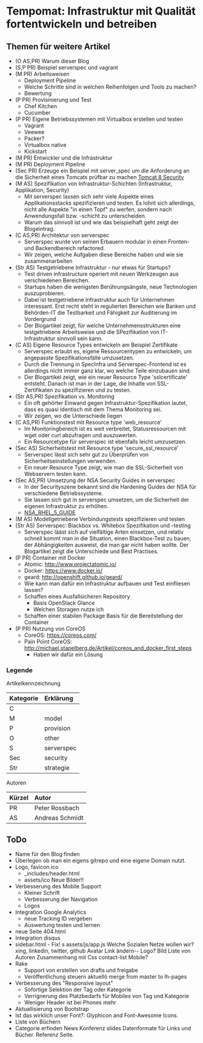 # Tempomat: Infrastruktur mit Qualität fortentwickeln und betreiben

## Themen für weitere Artikel
- (O AS,PR) Warum dieser Blog
- (S,P PR) Beispiel serverspec und vagrant
- (M PR) Arbeitsweisen
    - Deployment Pipeline
    - Welche Schritte sind in welchen Reihenfolgen und Tools zu machen?
    - Bewertung
- (P PR) Provisinierung und Test
    - Chef Kitchen
    - Cucumber
- (P PR) Eigene Betriebssystemen mit Virtualbox erstellen und testen
    - Vagrant
    - Veewee
    - Packer?
    - Virtualbox native
    - Kickstart
- (M PR) Entwickler und die Infrastruktur
- (M PR) Deployment Pipeline
- (Sec PR) Erzeuge ein Beispiel mit server_spec um die Anforderung an die Sicherheit eines Tomcats prüfbar zu machen
   [Tomcat 8 Security](http://tomcat.apache.org/tomcat-8.0-doc/security-howto.html)
- (M AS) Spezifikation von Infrastruktur-Schichten (Infrastruktur, Applikation, Security)
  - Mit serverspec lassen sich sehr viele Aspekte eines Applikationsstacks
    spezifizieren und testen. Es lohnt sich allerdings, nicht alle Aspekte "in einen
    Topf" zu werfen, sondern nach Anwendungsfall bzw. -schicht zu unterscheiden.
  - Warum das sinnvoll ist und wie das beispielhaft geht zeigt der Blogeintrag.
- (C AS,PR) Architektur von serverspec
  - Serverspec wurde von seinen Erbauern modular in einen Fronten- und Backendbereich
    refactored. 
  - Wir zeigen, welche Aufgaben diese Bereiche haben und wie sie zusammenarbeiten 
- (Str AS) Testgetriebene Infrastruktur - nur etwas für Startups?
  - Test driven infrastructure operiert mit neuen Werkzeugen aus verschiedenen Bereichen.
  - Startups haben die wenigsten Berührungsängste, neue Technologien auszuprobieren. 
  - Dabei ist testgetriebene Infrastruktur auch für Unternehmen interessant. Erst recht
    steht in regulierten Bereichen wie Banken und Behörden-IT die Testbarkeit und 
    Fähigkeit zur Auditierung im Vordergrund
  - Der Blogartikel zeigt, für welche Unternehmensstrukturen eine testgetriebene
    Arbeitsweise und die SPezifikation von IT-Infrastruktur sinnvoll sein kann. 
- (C AS) Eigene Resource Types entwickeln am Beispiel Zertifikate
  - Serverspec erlaubt es, eigene Ressourcentypen zu entwickeln, um angepasste
    Spezifikationsfälle umzusetzen.
  - Durch die Trennung in SpecInfra und Serverspec-Frontend ist es allerdings nicht
    immer ganz klar, wo welche Teile einzubauen sind.
  - Der Blogartikel zeigt, wie ein neuer Resource Type 'sslcertificate' entsteht. Danach
    ist man in der Lage, die Inhalte von SSL-Zertifikaten zu spezifizieren und zu testen.
- (Str AS,PR) Spezifikation vs. Monitoring
  - Ein oft gehörter Einwand gegen Infrastruktur-Spezifikation lautet, dass es quasi
    identisch mit dem Thema Monitoring sei.
  - Wir zeigen, wo die Unterschiede liegen
- (C AS,PR) Funktionstest mit Resource type 'web_resource'
  - Im Monitoringbereich ist es weit verbreitet, Statusressourcen mit wget oder curl
    abzufragen und auszuwerten.
  - Ein Resourcetype für serverspec ist ebenfalls leicht umzusetzen.
- (Sec AS) Sicherheitstest mit Resource type 'secure_ssl_resource'
  - Serverspec lässt sich sehr gut zu Überprüfen von Sicherheitseinstellungen verwenden.
  - Ein neuer Resource Type zeigt, wie man die SSL-Sicherheit von Webservern testen kann.
- (Sec AS,PR) Umsetzung der NSA Security Guides in serverspec
  - In der Securityszene bekannt sind die Hardening Guides der NSA für verschiedene
    Betriebssysteme.
  - Sie lassen sich gut in serverspec umsetzen, um die Sicherheit der eigenen
    Infrastruktur zu erhöhen.
  - [NSA_RHEL_5_GUIDE](http://www.nsa.gov/ia/_files/os/redhat/NSA_RHEL_5_GUIDE_v4.2.pdf)  
- (M AS) Modellgetriebene Verbindungstests spezifizieren und testen
- (Str AS) Serverspec: Blackbox vs. Whitebox Spezifikation und -testing
  - Serverspec lääst sich auf vielfältige Arten einsetzen, und relativ schnell kommt man
    in die Situation, einen Blackbox-Test zu bauen, der Abhängigkeiten ausweist, die man
    gar nicht haben wollte. Der Blogartikel zeigt die Unterschiede und Best Practises.
- (P PR) Container mit Docker
  - Atomic: http://www.projectatomic.io/
  - Docker: https://www.docker.io/
  - geard: http://openshift.github.io/geard/
  - Wie kann man dafür ein Infrastruktur aufbauen und Test einfliesen lassen?
  - Schaffen eines Ausfallsicheren Repository
     - Basis OpenStack Glance
     - Welchen Storagen nutze ich
  - Schaffen einer stabilen Package Basis für die Bereitstellung der Container   
- (P PR) Nutzung von CoreOS
  - CoreOS: https://coreos.com/
  - Pain Point CoreOS: http://michael.stapelberg.de/Artikel/coreos_and_docker_first_steps
     - Haben wir dafür ein Lösung
      
### Legende

Artikelkennzeichnung

|Kategorie|Erklärung      |
|---------|:--------------|
|C        |               |
|M        | model         |
|P        | provision     |
|O        | other         |
|S        | serverspec    |
|Sec      | security      |
|Str      | strategie     |

Autoren

|Kürzel|Autor               |
|------|:-------------------|
|PR    | Peter Rossbach     |
|AS    | Andreas Schmidt    |

## ToDo
- Name für den Blog finden
- Überlegen ob man ein eigens gitrepo und eine eigene Domain nutzt.
- Logo, favicon.ico
    - _includes/header.html
    - assets/ico
        Neue Bilder!!
- Verbesserung des Mobile Support
    - Kleiner Schrift
    - Verbesserung der Navigation
    - Logos      
- Integration Google Analytics
    - neue Tracking ID vergeben
    - Auswertung testen und lernen
- neue Seite 404.html
- Integration disqus
- sidebar.html - Fix! s assets/js/app.js
    Welche Sozialen Netze wollen wir?
    xing, linkedin, twitter, github
    Avatar Link ändern-- Logo? Bild
    Liste von Autoren
    Zusammenhang mit Css contact-list
        Mobile?
- Rake
   - Support von erstellen von drafts und freigabe
   - Veröffentlichung steuern
       aktuellö merge from master to lh-pages
- Verbesserung des "Responsive layout"
    - Sofortige Selektion der Tag oder Kategorie
    - Verrignerung des Platzbedarfs für Mobiles von Tag und Kategorie
    - Weniger Header ist bei Phones mehr
- Aktuallisierung von Bootstrap
- Ist das wirklich unser Font?: Glyphicon and Font-Awesome Icons.
- Liste von Büchern
- Categorie erfinden
       News
       Konferenz slides
       Datenformate für Links und Bücher.
           Referenz Seite.

